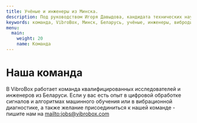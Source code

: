 ```yaml
---
title: Учёные и инженеры из Минска.
description: Под руководством Игоря Давыдова, кандидата технических наук и эксперта по вибродиагностике, команда VibroBox в Минске занимается наукой, разрабатывает алгоритмы ЦОС и «умные» датчики. Опыт в MAPS.ME Александра Борсука помогает масштабироваться на весь мир.
keywords: команда, VibroBox, Минск, Беларусь, учёные, инженеры, вибродиагносты, ЦОС, датчики
menu:
  main:
    weight: 20
    name: Команда
---
```


# Наша команда

В VibroBox работает команда квалифицированных исследователей и инженеров из Беларуси. Если у вас есть опыт в цифровой обработке сигналов и алгоритмах машинного обучения или в вибрационной диагностике, а также желание присоединиться к нашей команде - пишите нам на <mailto:jobs@vibrobox.com>